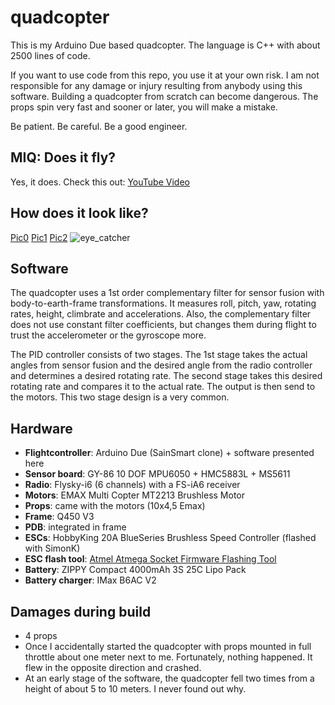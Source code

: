 # quadcopter
This is my Arduino Due based quadcopter. The language is C++ with about 2500 lines of code.

If you want to use code from this repo, you use it at your own risk. I am not responsible for any damage or injury resulting from anybody using this software. Building a quadcopter from scratch can become dangerous. The props spin very fast and sooner or later, you will make a mistake.

Be patient. Be careful. Be a good engineer.

## MIQ: Does it fly?
Yes, it does. Check this out: [YouTube Video](https://www.youtube.com/watch?v=WZlPoww-kpc)

## How does it look like?
[Pic0](https://cloud.githubusercontent.com/assets/20499620/17651703/e24e91ae-626c-11e6-9fed-11d581fa1a50.jpg)
[Pic1](https://cloud.githubusercontent.com/assets/20499620/17651707/ec92b8c0-626c-11e6-837b-2d71fa09c990.jpg)
[Pic2](https://cloud.githubusercontent.com/assets/20499620/17651710/f2587f4c-626c-11e6-8e57-1e0f6f156db3.jpg)
![eye_catcher](https://cloud.githubusercontent.com/assets/20499620/17651702/ddfb5e66-626c-11e6-9d9b-9204bb1c9ec1.jpg)

## Software
The quadcopter uses a 1st order complementary filter for sensor fusion with body-to-earth-frame transformations. It measures roll, pitch, yaw, rotating rates, height, climbrate and accelerations. Also, the complementary filter does not use constant filter coefficients, but changes them during flight to trust the accelerometer or the gyroscope more.

The PID controller consists of two stages. The 1st stage takes the actual angles from sensor fusion and the desired angle from the radio controller and determines a desired rotating rate. The second stage takes this desired rotating rate and compares it to the actual rate. The output is then send to the motors. This two stage design is a very common.

## Hardware
- **Flightcontroller**: Arduino Due (SainSmart clone) + software presented here
- **Sensor board**: GY-86 10 DOF MPU6050 + HMC5883L + MS5611
- **Radio**: Flysky-i6 (6 channels) with a FS-iA6 receiver
- **Motors**: EMAX Multi Copter MT2213 Brushless Motor
- **Props**: came with the motors (10x4,5 Emax)
- **Frame**: Q450 V3
- **PDB**: integrated in frame
- **ESCs**: HobbyKing 20A BlueSeries Brushless Speed Controller (flashed with SimonK)
- **ESC flash tool**: [Atmel Atmega Socket Firmware Flashing Tool](http://www.hobbyking.com/hobbyking/store/__27195__Atmel_Atmega_Socket_Firmware_Flashing_Tool.html)
- **Battery**: ZIPPY Compact 4000mAh 3S 25C Lipo Pack
- **Battery charger**: IMax B6AC V2

## Damages during build
- 4 props
- Once I accidentally started the quadcopter with props mounted in full throttle about one meter next to me. Fortunately, nothing happened. It flew in the opposite direction and crashed.
- At an early stage of the software, the quadcopter fell two times from a height of about 5 to 10 meters. I never found out why.
